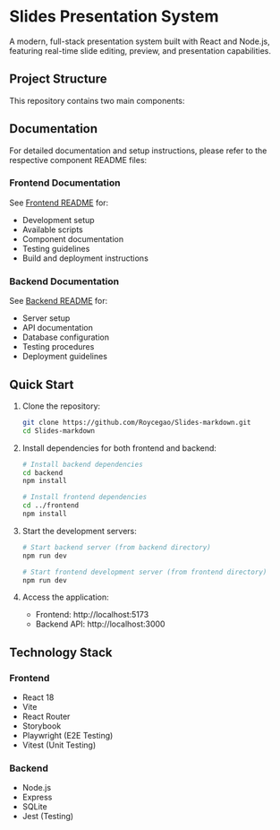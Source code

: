 # Slides Presentation System

A modern, full-stack presentation system built with React and Node.js, featuring real-time slide editing, preview, and presentation capabilities.

## Project Structure

This repository contains two main components:



## Documentation

For detailed documentation and setup instructions, please refer to the respective component README files:

### Frontend Documentation
See [Frontend README](./frontend/README.md) for:
- Development setup
- Available scripts
- Component documentation
- Testing guidelines
- Build and deployment instructions

### Backend Documentation
See [Backend README](./backend/README.md) for:
- Server setup
- API documentation
- Database configuration
- Testing procedures
- Deployment guidelines

## Quick Start

1. Clone the repository:
   ```bash
   git clone https://github.com/Roycegao/Slides-markdown.git
   cd Slides-markdown
   ```

2. Install dependencies for both frontend and backend:
   ```bash
   # Install backend dependencies
   cd backend
   npm install

   # Install frontend dependencies
   cd ../frontend
   npm install
   ```

3. Start the development servers:
   ```bash
   # Start backend server (from backend directory)
   npm run dev

   # Start frontend development server (from frontend directory)
   npm run dev
   ```

4. Access the application:
   - Frontend: http://localhost:5173
   - Backend API: http://localhost:3000

## Technology Stack

### Frontend
- React 18
- Vite
- React Router
- Storybook
- Playwright (E2E Testing)
- Vitest (Unit Testing)

### Backend
- Node.js
- Express
- SQLite
- Jest (Testing)
